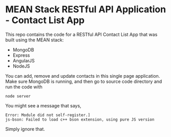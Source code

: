 # MEAN Stack RESTful API Application - Contact List App


This repo contains the code for a RESTful API Contact List App that was built using the MEAN stack:

<ul>
<li>MongoDB</li>
<li>Express</li>
<li>AngularJS</li>
<li>NodeJS</li>
</ul>
You can add, remove and update contacts in this single page application. 
Make sure MongoDB is running, and then go to source code directory and run the code with 

    node server

You might see a message that says, 

    Error: Module did not self-register.]
    js-bson: Failed to load c++ bson extension, using pure JS version
Simply ignore that. 


